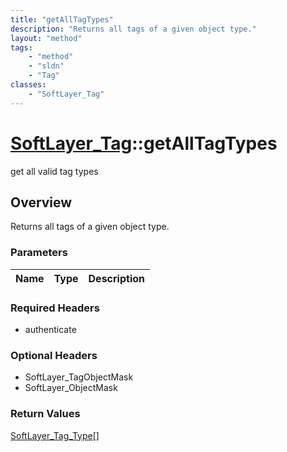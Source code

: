 ```yaml
---
title: "getAllTagTypes"
description: "Returns all tags of a given object type."
layout: "method"
tags:
    - "method"
    - "sldn"
    - "Tag"
classes:
    - "SoftLayer_Tag"
---
```

# [SoftLayer_Tag](/reference/services/SoftLayer_Tag)::getAllTagTypes

get all valid tag types


## Overview 
Returns all tags of a given object type. 

### Parameters 
|Name | Type | Description |
| --- | --- | --- |


### Required Headers
* authenticate

### Optional Headers
* SoftLayer_TagObjectMask
* SoftLayer_ObjectMask

### Return Values
<a href='/reference/datatypes/SoftLayer_Tag_Type'>SoftLayer_Tag_Type[] </a>

